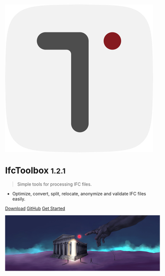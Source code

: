![logo](/Assets/Applogo.svg ':size=100')

# IfcToolbox <small>1.2.1</small>

> Simple tools for processing IFC files.

- Optimize, convert, split, relocate, anonymize and validate IFC files easily.

[Download](https://www.microsoft.com/en-us/p/ifc-toolbox/9n77phd2h471)
[GitHub](https://github.com/youshengCode/IfcToolbox)
[Get Started](/?id=ifc-toolbox)

![](/Assets/HeroImage_Dark2160.jpg)

